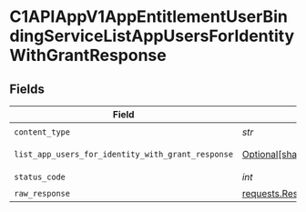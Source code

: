 # C1APIAppV1AppEntitlementUserBindingServiceListAppUsersForIdentityWithGrantResponse


## Fields

| Field                                                                                                                        | Type                                                                                                                         | Required                                                                                                                     | Description                                                                                                                  |
| ---------------------------------------------------------------------------------------------------------------------------- | ---------------------------------------------------------------------------------------------------------------------------- | ---------------------------------------------------------------------------------------------------------------------------- | ---------------------------------------------------------------------------------------------------------------------------- |
| `content_type`                                                                                                               | *str*                                                                                                                        | :heavy_check_mark:                                                                                                           | N/A                                                                                                                          |
| `list_app_users_for_identity_with_grant_response`                                                                            | [Optional[shared.ListAppUsersForIdentityWithGrantResponse]](../../models/shared/listappusersforidentitywithgrantresponse.md) | :heavy_minus_sign:                                                                                                           | Successful response                                                                                                          |
| `status_code`                                                                                                                | *int*                                                                                                                        | :heavy_check_mark:                                                                                                           | N/A                                                                                                                          |
| `raw_response`                                                                                                               | [requests.Response](https://requests.readthedocs.io/en/latest/api/#requests.Response)                                        | :heavy_minus_sign:                                                                                                           | N/A                                                                                                                          |